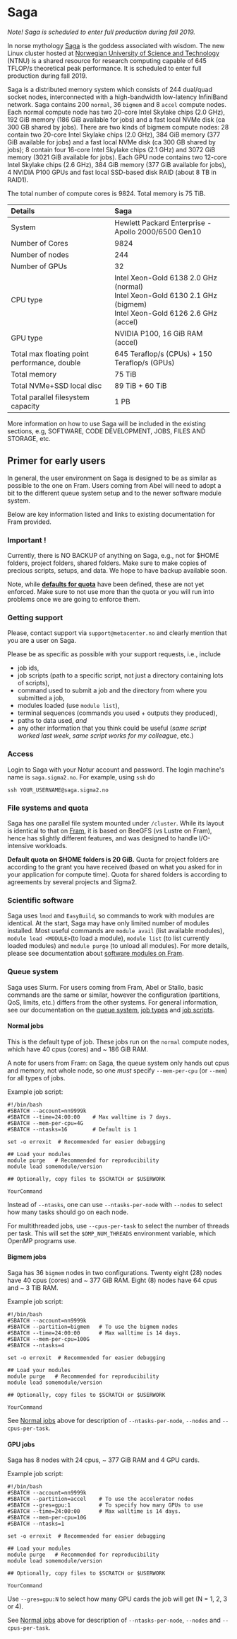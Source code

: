 # Saga

*Note! Saga is scheduled to enter full production during fall 2019.*

In norse mythology [Saga](https://en.wikipedia.org/wiki/S%C3%A1ga_and_S%C3%B6kkvabekkr) is the goddess associated with wisdom.
The new Linux cluster hosted at [Norwegian University of Science and Technology](https://www.ntnu.edu)
(NTNU) is a shared resource for research computing capable of 645 TFLOP/s
theoretical peak performance. It is scheduled to enter full production during fall 2019.

Saga is a distributed memory system which consists of 244 dual/quad socket nodes,
interconnected with a high-bandwidth low-latency InfiniBand
network. Saga contains 200 `normal`, 36 `bigmem` and 8 `accel` compute nodes.
Each normal compute node has two 20-core Intel Skylake
chips (2.0 GHz), 192 GiB memory (186 GiB available for jobs) and a fast local NVMe disk (ca 300 GB shared by jobs).
There are two kinds of bigmem compute nodes: 28 contain two 20-core Intel Skylake chips (2.0 GHz), 384 GiB memory
(377 GiB available for jobs) and a fast local NVMe disk (ca 300 GB shared by jobs); 8 contain four 16-core Intel
Skylake chips (2.1 GHz) and 3072 GiB memory (3021 GiB available for jobs). Each GPU node
contains two 12-core Intel Skylake chips (2.6 GHz), 384 GiB memory (377 GiB available for jobs), 4 NVIDIA P100 GPUs
and fast local SSD-based disk RAID (about 8 TB in RAID1).

The total number of compute cores is 9824. Total memory is 75 TiB.


| Details     | Saga     |
| :------------- | :------------- |
| System     |Hewlett Packard Enterprise - Apollo 2000/6500 Gen10  |
| Number of Cores     |	9824  |
| Number of nodes     |	244  |
| Number of GPUs | 32 |
| CPU type     |	Intel Xeon-Gold 6138 2.0 GHz (normal)<br> Intel Xeon-Gold 6130 2.1 GHz (bigmem)<br> Intel Xeon-Gold 6126 2.6 GHz (accel)  |
| GPU type     |    NVIDIA P100, 16 GiB RAM (accel) |
| Total max floating point performance, double     |	645 Teraflop/s (CPUs) + 150 Teraflop/s (GPUs) |
| Total memory     |	75 TiB  |
| Total NVMe+SSD local disc | 89 TiB + 60 TiB |
| Total parallel filesystem capacity     |	1 PB  |

More information on how to use Saga
will be included in the existing sections, e.g,
SOFTWARE, CODE DEVELOPMENT, JOBS, FILES AND STORAGE, etc.

## Primer for early users
In general, the user environment on Saga is designed to be as similar as possible
to the one on Fram. Users coming from Abel will need to adopt a bit to the different
queue system setup and to the newer software module system.

Below are key information listed and links to existing
documentation for Fram provided.

### Important !
Currently, there is NO BACKUP of anything on Saga, e.g., not for $HOME folders, project
folders, shared folders. Make sure to make copies of precious scripts, setups, and data.
We hope to have backup available soon.

Note, while [**defaults for quota**](#file-systems-and-quota) have been defined,
these are not yet enforced. Make sure to not use more than the quota or you will
run into problems once we are going to enforce them.

### Getting support
Please, contact support via `support@metacenter.no` and clearly mention that you
are a user on Saga.

Please be as specific as possible with your support requests,
i.e., include

* job ids,
* job scripts (path to a specific script, not just a directory containing lots of scripts),
* command used to submit a job and the directory from where you submitted a job,
* modules loaded (use `module list`),
* terminal sequences (commands you used + outputs they produced),
* paths to data used, *and*
* any other information that you think could be useful (*same script worked last week*, *same script works for my colleague*, etc.)

### Access
Login to Saga with your Notur account and password. The login machine's name is `saga.sigma2.no`. For example, using `ssh` do

`ssh YOUR_USERNAME@saga.sigma2.no`

### File systems and quota
Saga has one parallel file system mounted under `/cluster`. While its layout is
identical to that on [Fram](../storage/storagesystems.md), it is based on BeeGFS
(vs Lustre on Fram), hence has slightly different features, and was designed to
handle I/O-intensive workloads.

**Default quota on $HOME folders is 20 GiB.** Quota for project folders are according
to the grant you have received (based on what you asked for in your application for
compute time). Quota for shared folders is according to agreements by several projects
and Sigma2.

### Scientific software
Saga uses `lmod` and `EasyBuild`, so commands to work with modules are identical.
At the start, Saga may have only limited number of modules installed. Most useful
commands are `module avail` (list available modules), `module load <MODULE>`(to
load a module), `module list` (to list currently loaded modules) and
`module purge` (to unload all modules). For more details, please
see documentation about [software modules on Fram](../apps/modulescheme.md).

### Queue system
Saga uses Slurm. For users coming from Fram, Abel or Stallo, basic commands are
the same or similar, however the configuration (partitions, QoS, limits, etc.) differs
from the other systems. For general information, see our documentation on the
[queue system](../jobs/framqueuesystem.md), [job types](../jobs/jobtypes.md) and
[job scripts](../jobs/jobscripts.md).

#### Normal jobs
This is the default type of job.  These jobs run on the `normal`
compute nodes, which have 40 cpus (cores) and ~ 186 GiB RAM.

A note for users from Fram: on Saga, the queue system only hands out cpus
and memory, not whole node, so one _must_ specify `--mem-per-cpu` (or
`--mem`) for all types of jobs.

Example job script:

    #!/bin/bash
    #SBATCH --account=nn9999k
	#SBATCH --time=24:00:00    # Max walltime is 7 days.
	#SBATCH --mem-per-cpu=4G
	#SBATCH --ntasks=16        # Default is 1
	
	set -o errexit  # Recommended for easier debugging
    
	## Load your modules
	module purge   # Recommended for reproducibility
	module load somemodule/version
    
	## Optionally, copy files to $SCRATCH or $USERWORK
    
	YourCommand

Instead of `--ntasks`, one can use `--ntasks-per-node` with `--nodes`
to select how many tasks should go on each node.

For multithreaded jobs, use `--cpus-per-task` to select the number of
threads per task.  This will set the `$OMP_NUM_THREADS` environment
variable, which OpenMP programs use.

#### Bigmem jobs
Saga has 36 `bigmem` nodes in two configurations. Twenty eight (28) nodes
have 40 cpus (cores) and ~ 377 GiB RAM. Eight (8) nodes have 64 cpus and
~ 3 TiB RAM.

Example job script:

    #!/bin/bash
    #SBATCH --account=nn9999k
	#SBATCH --partition=bigmem   # To use the bigmem nodes
	#SBATCH --time=24:00:00      # Max walltime is 14 days.
	#SBATCH --mem-per-cpu=100G
	#SBATCH --ntasks=4
	
	set -o errexit  # Recommended for easier debugging
    
	## Load your modules
	module purge   # Recommended for reproducibility
	module load somemodule/version
    
	## Optionally, copy files to $SCRATCH or $USERWORK
    
	YourCommand

See [Normal jobs](#normal-jobs) above for description of `--ntasks-per-node`,
`--nodes` and `--cpus-per-task`.

#### GPU jobs
Saga has 8 nodes with 24 cpus, ~ 377 GiB RAM and 4 GPU cards.

Example job script:

    #!/bin/bash
    #SBATCH --account=nn9999k
	#SBATCH --partition=accel    # To use the accelerator nodes
	#SBATCH --gres=gpu:1         # To specify how many GPUs to use
	#SBATCH --time=24:00:00      # Max walltime is 14 days.
	#SBATCH --mem-per-cpu=10G
	#SBATCH --ntasks=1
	
	set -o errexit  # Recommended for easier debugging
    
	## Load your modules
	module purge   # Recommended for reproducibility
	module load somemodule/version
    
	## Optionally, copy files to $SCRATCH or $USERWORK
    
	YourCommand

Use `--gres=gpu:N` to select how many GPU cards the job will get (N = 1,
2, 3 or 4).

See [Normal jobs](#normal-jobs) above for description of `--ntasks-per-node`,
`--nodes` and `--cpus-per-task`.
